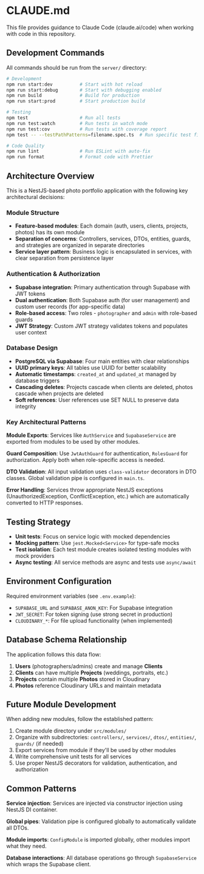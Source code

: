 # CLAUDE.md

This file provides guidance to Claude Code (claude.ai/code) when working with code in this repository.

## Development Commands

All commands should be run from the `server/` directory:

```bash
# Development
npm run start:dev          # Start with hot reload
npm run start:debug        # Start with debugging enabled
npm run build              # Build for production
npm run start:prod         # Start production build

# Testing
npm test                   # Run all tests
npm run test:watch         # Run tests in watch mode
npm run test:cov           # Run tests with coverage report
npm test -- --testPathPatterns=filename.spec.ts  # Run specific test file

# Code Quality
npm run lint               # Run ESLint with auto-fix
npm run format             # Format code with Prettier
```

## Architecture Overview

This is a NestJS-based photo portfolio application with the following key architectural decisions:

### Module Structure
- **Feature-based modules**: Each domain (auth, users, clients, projects, photos) has its own module
- **Separation of concerns**: Controllers, services, DTOs, entities, guards, and strategies are organized in separate directories
- **Service layer pattern**: Business logic is encapsulated in services, with clear separation from persistence layer

### Authentication & Authorization
- **Supabase integration**: Primary authentication through Supabase with JWT tokens
- **Dual authentication**: Both Supabase auth (for user management) and custom user records (for app-specific data)
- **Role-based access**: Two roles - `photographer` and `admin` with role-based guards
- **JWT Strategy**: Custom JWT strategy validates tokens and populates user context

### Database Design
- **PostgreSQL via Supabase**: Four main entities with clear relationships
- **UUID primary keys**: All tables use UUID for better scalability
- **Automatic timestamps**: `created_at` and `updated_at` managed by database triggers
- **Cascading deletes**: Projects cascade when clients are deleted, photos cascade when projects are deleted
- **Soft references**: User references use SET NULL to preserve data integrity

### Key Architectural Patterns

**Module Exports**: Services like `AuthService` and `SupabaseService` are exported from modules to be used by other modules.

**Guard Composition**: Use `JwtAuthGuard` for authentication, `RolesGuard` for authorization. Apply both when role-specific access is needed.

**DTO Validation**: All input validation uses `class-validator` decorators in DTO classes. Global validation pipe is configured in `main.ts`.

**Error Handling**: Services throw appropriate NestJS exceptions (UnauthorizedException, ConflictException, etc.) which are automatically converted to HTTP responses.

## Testing Strategy

- **Unit tests**: Focus on service logic with mocked dependencies
- **Mocking pattern**: Use `jest.Mocked<Service>` for type-safe mocks
- **Test isolation**: Each test module creates isolated testing modules with mock providers
- **Async testing**: All service methods are async and tests use `async/await`

## Environment Configuration

Required environment variables (see `.env.example`):
- `SUPABASE_URL` and `SUPABASE_ANON_KEY`: For Supabase integration
- `JWT_SECRET`: For token signing (use strong secret in production)
- `CLOUDINARY_*`: For file upload functionality (when implemented)

## Database Schema Relationship

The application follows this data flow:
1. **Users** (photographers/admins) create and manage **Clients**
2. **Clients** can have multiple **Projects** (weddings, portraits, etc.)
3. **Projects** contain multiple **Photos** stored in Cloudinary
4. **Photos** reference Cloudinary URLs and maintain metadata

## Future Module Development

When adding new modules, follow the established pattern:
1. Create module directory under `src/modules/`
2. Organize with subdirectories: `controllers/`, `services/`, `dtos/`, `entities/`, `guards/` (if needed)
3. Export services from module if they'll be used by other modules
4. Write comprehensive unit tests for all services
5. Use proper NestJS decorators for validation, authentication, and authorization

## Common Patterns

**Service injection**: Services are injected via constructor injection using NestJS DI container.

**Global pipes**: Validation pipe is configured globally to automatically validate all DTOs.

**Module imports**: `ConfigModule` is imported globally, other modules import what they need.

**Database interactions**: All database operations go through `SupabaseService` which wraps the Supabase client.